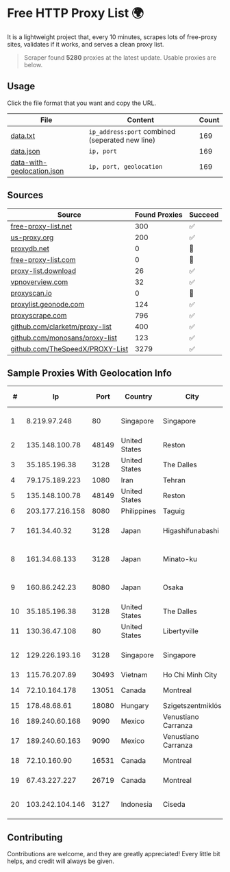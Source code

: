 
# Free HTTP Proxy List 🌍

It is a lightweight project that, every 10 minutes, scrapes lots of free-proxy sites, validates if it works, and serves a clean proxy list.


> Scraper found **5280** proxies at the latest update. Usable proxies are below.

## Usage

Click the file format that you want and copy the URL.


|File|Content|Count|
|----|-------|-----|
|[data.txt](https://raw.githubusercontent.com/themiralay/Proxy-List-World/master/data.txt)|`ip_address:port` combined (seperated new line)|169|
|[data.json](https://raw.githubusercontent.com/themiralay/Proxy-List-World/master/data.json)|`ip, port`|169|
|[data-with-geolocation.json](https://raw.githubusercontent.com/themiralay/Proxy-List-World/master/data-with-geolocation.json)|`ip, port, geolocation`|169|

## Sources

|Source|Found Proxies|Succeed|
|------|-------------|-------|
|[free-proxy-list.net](https://free-proxy-list.net)|300|✅|
|[us-proxy.org](https://www.us-proxy.org)|200|✅|
|[proxydb.net](http://proxydb.net)|0|🚫|
|[free-proxy-list.com](https://free-proxy-list.com/?page=&port=&type%5B%5D=http&type%5B%5D=https&up_time=0&search=Search)|0|🚫|
|[proxy-list.download](https://www.proxy-list.download/HTTP)|26|✅|
|[vpnoverview.com](https://vpnoverview.com/privacy/anonymous-browsing/free-proxy-servers)|32|✅|
|[proxyscan.io](https://www.proxyscan.io)|0|🚫|
|[proxylist.geonode.com](https://proxylist.geonode.com/api/proxy-list?limit=300&page=1&sort_by=lastChecked&sort_type=desc&protocols=http,https)|124|✅|
|[proxyscrape.com](https://api.proxyscrape.com/v2/?request=displayproxies&protocol=http&timeout=10000&country=all&ssl=all&anonymity=all)|796|✅|
|[github.com/clarketm/proxy-list](https://raw.githubusercontent.com/clarketm/proxy-list/master/proxy-list-raw.txt)|400|✅|
|[github.com/monosans/proxy-list](https://raw.githubusercontent.com/monosans/proxy-list/main/proxies/http.txt)|123|✅|
|[github.com/TheSpeedX/PROXY-List](https://raw.githubusercontent.com/TheSpeedX/PROXY-List/master/http.txt)|3279|✅|


## Sample Proxies With Geolocation Info

|#|Ip|Port|Country|City|Internet Service Provider|
|-|--|----|-------|----|-------------------------|
|1|8.219.97.248|80|Singapore|Singapore|Alibaba (US) Technology Co., Ltd.|
|2|135.148.100.78|48149|United States|Reston|OVH SAS|
|3|35.185.196.38|3128|United States|The Dalles|Google LLC|
|4|79.175.189.223|1080|Iran|Tehran|Afranet|
|5|135.148.100.78|48149|United States|Reston|OVH SAS|
|6|203.177.216.158|8080|Philippines|Taguig|SIEMENS|
|7|161.34.40.32|3128|Japan|Higashifunabashi|NTT PC Communications, Inc.|
|8|161.34.68.133|3128|Japan|Minato-ku|NTT PC Communications, Inc.|
|9|160.86.242.23|8080|Japan|Osaka|Sony Network Communications Inc|
|10|35.185.196.38|3128|United States|The Dalles|Google LLC|
|11|130.36.47.108|80|United States|Libertyville|Abbott Laboratories|
|12|129.226.193.16|3128|Singapore|Singapore|Tencent Cloud Computing (Beijing) Co|
|13|115.76.207.89|30493|Vietnam|Ho Chi Minh City|VIETELGPRS|
|14|72.10.164.178|13051|Canada|Montreal|GloboTech Communications|
|15|178.48.68.61|18080|Hungary|Szigetszentmiklós|UPC|
|16|189.240.60.168|9090|Mexico|Venustiano Carranza|Uninet S.A. de C.V.|
|17|189.240.60.163|9090|Mexico|Venustiano Carranza|Uninet S.A. de C.V.|
|18|72.10.160.90|16531|Canada|Montreal|GloboTech Communications|
|19|67.43.227.227|26719|Canada|Montreal|GloboTech Communications|
|20|103.242.104.146|3127|Indonesia|Ciseda|PT Lintas Jaringan Nusantara|



## Contributing

Contributions are welcome, and they are greatly appreciated! Every
little bit helps, and credit will always be given.

